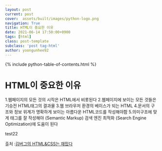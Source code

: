 ```yaml
---
layout: post
current: post
cover:  assets/built/images/python-logo.png
navigation: True
title: HTML이 중요한 이유
date: 2021-06-14 17:50:00+0900
tags: [html]
class: post-template
subclass: 'post tag-html'
author: yoongunhee92
---
```


{% include python-table-of-contents.html %}

<h1>HTML이 중요한 이유</h1>

1.웹페이지의 모든 것의 시작은 HTML에서 비롯된다
2.웹페이지에 보이는 모든 것들은 기승전 HTML태그의 결과물
3.웹 브라우저 환경의 베이스가 되는 HTML
4.문서의 구조와 정보 위계가 명확하게 보이는 아름다운 HTML코드를 작성해야함
5.의미구조에 맞게 태그를 잘 작성해야 (Semantic Markup)
검색 엔진 최적화 (Search Engine Optimization)에 도움이 된다

test22

 
출처 :<a href="https://edu.goorm.io/learn/lecture/20583/%25EA%25B9%2580%25EB%25B2%2584%25EA%25B7%25B8%25EC%259D%2598-html-css%25EB%258A%2594-%25EC%259E%25AC%25EB%25B0%258C%25EB%258B%25A4" tatget="_blank" rel="noopener noreferrer" >김버그의 HTML&CSS는 재밌다</a>


